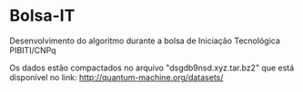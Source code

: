 # Bolsa-IT
Desenvolvimento do algoritmo durante a bolsa de Iniciação Tecnológica PIBITI/CNPq

Os dados estão compactados no arquivo "dsgdb9nsd.xyz.tar.bz2" que está disponível no link: http://quantum-machine.org/datasets/

